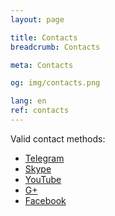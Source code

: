 ```yaml
---
layout: page

title: Contacts
breadcrumb: Contacts

meta: Contacts

og: img/contacts.png

lang: en
ref: contacts
---
```


Valid contact methods:

- <a href="https://t.me/chutkoy" target="_blank">Telegram</a>
- <a href="skype:chutkoy89?call" target="_blank">Skype</a>
- <a href="https://www.youtube.com/channel/UCiAxh-kQbW00em5SX1I5n6Q" target="_blank">YouTube</a>
- <a href="https://plus.google.com/+%D0%95%D0%B2%D0%B3%D0%B5%D0%BD%D0%B8%D0%B9%D0%A0%D1%83%D1%81%D1%81%D0%BA%D0%B8%D0%B9%D0%A7%D1%83%D1%82%D0%BA%D0%BE%D0%B989" target="_blank">G+</a>
- <a href="https://www.facebook.com/lincolnvirus" target="_blank">Facebook</a>
